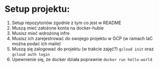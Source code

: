 # Setup projektu:

1. Setup repozytoriów zgodnie z tym co jest w README
2. Muszą mieć założone konta na docker-hubie
3. Musisz mieć wdrożoną infre
4. Musisz ich zarejestrować do swojego projektu w GCP (w ramach IaC można podać ich maile)
5. Muszą się zalogować do projektu (w trakcie zajęć?)
`gcloud init`
oraz 
`gcloud auth login`
6. Upewnienie się, że docker działa poprawnie `docker run hello-world`
